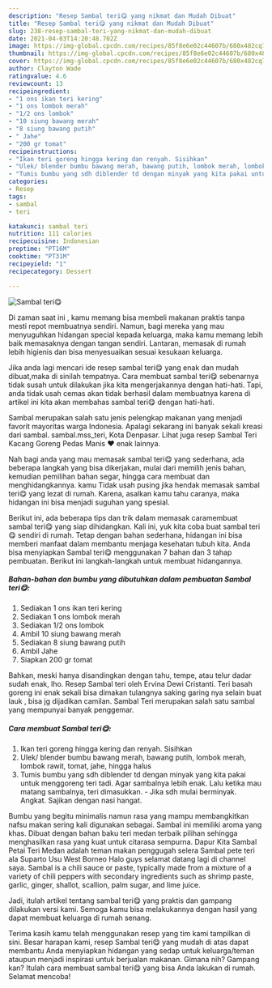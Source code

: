 ```yaml
---
description: "Resep Sambal teri😋 yang nikmat dan Mudah Dibuat"
title: "Resep Sambal teri😋 yang nikmat dan Mudah Dibuat"
slug: 238-resep-sambal-teri-yang-nikmat-dan-mudah-dibuat
date: 2021-04-03T14:20:48.702Z
image: https://img-global.cpcdn.com/recipes/85f8e6e02c44607b/680x482cq70/sambal-teri😋-foto-resep-utama.jpg
thumbnail: https://img-global.cpcdn.com/recipes/85f8e6e02c44607b/680x482cq70/sambal-teri😋-foto-resep-utama.jpg
cover: https://img-global.cpcdn.com/recipes/85f8e6e02c44607b/680x482cq70/sambal-teri😋-foto-resep-utama.jpg
author: Clayton Wade
ratingvalue: 4.6
reviewcount: 13
recipeingredient:
- "1 ons ikan teri kering"
- "1 ons lombok merah"
- "1/2 ons lombok"
- "10 siung bawang merah"
- "8 siung bawang putih"
- " Jahe"
- "200 gr tomat"
recipeinstructions:
- "Ikan teri goreng hingga kering dan renyah. Sisihkan"
- "Ulek/ blender bumbu bawang merah, bawang putih, lombok merah, lombok rawit, tomat, jahe, hingga halus"
- "Tumis bumbu yang sdh diblender td dengan minyak yang kita pakai untuk menggoreng teri tadi. Agar sambalnya lebih enak. Lalu ketika mau matang sambalnya, teri dimasukkan.  Jika sdh mulai berminyak. Angkat. Sajikan dengan nasi hangat."
categories:
- Resep
tags:
- sambal
- teri

katakunci: sambal teri 
nutrition: 111 calories
recipecuisine: Indonesian
preptime: "PT16M"
cooktime: "PT31M"
recipeyield: "1"
recipecategory: Dessert

---
```



![Sambal teri😋](https://img-global.cpcdn.com/recipes/85f8e6e02c44607b/680x482cq70/sambal-teri😋-foto-resep-utama.jpg)

Di zaman  saat ini , kamu memang bisa membeli makanan praktis tanpa mesti repot membuatnya sendiri. Namun, bagi mereka yang mau menyuguhkan hidangan special kepada keluarga, maka kamu memang lebih baik memasaknya dengan tangan sendiri. Lantaran, memasak di rumah lebih higienis dan bisa menyesuaikan sesuai kesukaan keluarga.

Jika anda lagi mencari ide resep sambal teri😋 yang enak dan mudah dibuat,maka di sinilah tempatnya. Cara membuat sambal teri😋  sebenarnya tidak susah untuk dilakukan jika kita mengerjakannya dengan hati-hati. Tapi, anda tidak usah cemas akan tidak berhasil dalam membuatnya 
karena di artikel ini kita akan membahas sambal teri😋 dengan hati-hati.  

Sambal merupakan salah satu jenis pelengkap makanan yang menjadi favorit mayoritas warga Indonesia. Apalagi sekarang ini banyak sekali kreasi dari sambal. sambal.mss_teri, Kota Denpasar. Lihat juga resep Sambal Teri Kacang Goreng Pedas Manis ❤ enak lainnya.

Nah bagi anda yang mau memasak sambal teri😋 yang sederhana, ada beberapa langkah yang bisa dikerjakan, mulai dari memilih jenis bahan, kemudian pemilihan bahan segar, hingga cara membuat dan menghidangkannya. kamu Tidak usah pusing jika hendak memasak sambal teri😋 yang lezat di rumah. Karena, asalkan kamu  tahu caranya, maka hidangan ini bisa menjadi suguhan yang spesial.

Berikut ini, ada beberapa tips dan trik dalam memasak caramembuat sambal teri😋 yang siap dihidangkan. Kali ini, yuk kita coba buat sambal teri😋 sendiri di rumah. Tetap dengan bahan sederhana, hidangan ini bisa memberi manfaat dalam membantu menjaga kesehatan tubuh kita. Anda bisa menyiapkan Sambal teri😋 menggunakan 7 bahan dan 3 tahap pembuatan. Berikut ini langkah-langkah untuk membuat hidangannya.

<!--inarticleads1-->

##### Bahan-bahan dan bumbu yang dibutuhkan dalam pembuatan Sambal teri😋:

1. Sediakan 1 ons ikan teri kering
1. Sediakan 1 ons lombok merah
1. Sediakan 1/2 ons lombok
1. Ambil 10 siung bawang merah
1. Sediakan 8 siung bawang putih
1. Ambil  Jahe
1. Siapkan 200 gr tomat


Bahkan, meski hanya disandingkan dengan tahu, tempe, atau telur dadar sudah enak, lho. Resep Sambal teri oleh Ervina Dewi Cristanti. Teri basah goreng ini enak sekali bisa dimakan tulangnya saking garing nya selain buat lauk , bisa jg dijadikan camilan. Sambal Teri merupakan salah satu sambal yang mempunyai banyak penggemar. 

<!--inarticleads2-->

##### Cara membuat Sambal teri😋:

1. Ikan teri goreng hingga kering dan renyah. Sisihkan
1. Ulek/ blender bumbu bawang merah, bawang putih, lombok merah, lombok rawit, tomat, jahe, hingga halus
1. Tumis bumbu yang sdh diblender td dengan minyak yang kita pakai untuk menggoreng teri tadi. Agar sambalnya lebih enak. Lalu ketika mau matang sambalnya, teri dimasukkan.  - Jika sdh mulai berminyak. Angkat. Sajikan dengan nasi hangat.


Bumbu yang begitu minimalis namun rasa yang mampu membangkitkan nafsu makan sering kali digunakan sebagai. Sambal ini memiliki aroma yang khas. Dibuat dengan bahan baku teri medan terbaik pilihan sehingga menghasilkan rasa yang kuat untuk citarasa sempurna. Dapur Kita Sambal Petai Teri Medan adalah teman makan penggugah selera Sambal pete teri ala Suparto Usu West Borneo Halo guys selamat datang lagi di channel saya. Sambal is a chili sauce or paste, typically made from a mixture of a variety of chili peppers with secondary ingredients such as shrimp paste, garlic, ginger, shallot, scallion, palm sugar, and lime juice. 

Jadi, itulah artikel tentang  sambal teri😋  yang praktis dan gampang dilakukan versi kami. Semoga kamu bisa melakukannya dengan hasil yang dapat membuat keluarga di rumah senang. 

Terima kasih kamu telah menggunakan resep yang tim kami tampilkan di sini. Besar harapan kami, resep  Sambal teri😋 yang mudah di atas dapat membantu Anda menyiapkan hidangan yang sedap untuk keluarga/teman ataupun menjadi inspirasi untuk berjualan makanan. Gimana nih? Gampang kan? Itulah cara membuat sambal teri😋 yang bisa Anda lakukan di rumah. Selamat mencoba!

